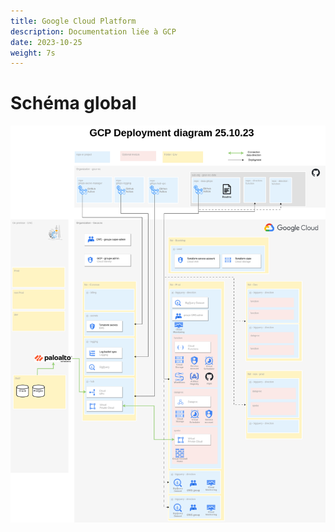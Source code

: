 ```yaml
---
title: Google Cloud Platform
description: Documentation liée à GCP
date: 2023-10-25
weight: 7s
---
```


# Schéma global

![Image alt](GCP_gitops_deployment.png)